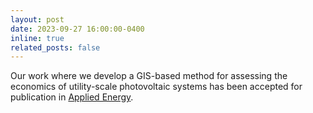 ```yaml
---
layout: post
date: 2023-09-27 16:00:00-0400
inline: true
related_posts: false
---
```


Our work where we develop a GIS-based method for assessing the economics of utility-scale photovoltaic systems has been accepted for publication in [Applied Energy](https://doi.org/10.1016/j.apenergy.2023.122044).

